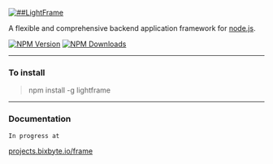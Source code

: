 [![##LightFrame](http://cards.ueab.ac.ke/bixbyte-frame.png)](https://www.npmjs.com/package/lightframe)

A flexible and comprehensive backend application framework for [node.js](http://nodejs.org).

[![NPM Version][npm-image]][npm-url]
[![NPM Downloads][downloads-image]][downloads-url]

----
### **To install**
> npm install -g lightframe

----
### **Documentation** 
    In progress at 
[projects.bixbyte.io/frame](http://projects.bixbyte.io)

[npm-image]: https://img.shields.io/npm/v/lightframe.svg
[npm-url]: https://npmjs.org/package/lightframe
[downloads-image]: https://img.shields.io/npm/dm/lightframe.svg
[downloads-url]: https://npmjs.org/package/lightframe
[linux-image]: https://img.shields.io/travis/ianmin2/lightframe/master.svg?label=linux
[windows-image]: https://img.shields.io/appveyor/ci/dougwilson/lightframe/master.svg?label=windows

[test-image]: https://img.shields.io/coveralls/ianmin2/lightframe/master.svg
